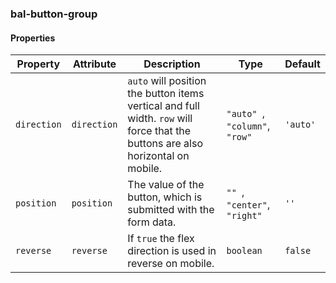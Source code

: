 ### bal-button-group
 
#### Properties

| Property    | Attribute   | Description                                                                                                                     | Type                              | Default  |
| ----------- | ----------- | ------------------------------------------------------------------------------------------------------------------------------- | --------------------------------- | -------- |
| `direction` | `direction` | `auto` will position the button items vertical and full width. `row` will force that the buttons are also horizontal on mobile. | `"auto" `, ` "column" `, ` "row"` | `'auto'` |
| `position`  | `position`  | The value of the button, which is submitted with the form data.                                                                 | `"" `, ` "center" `, ` "right"`   | `''`     |
| `reverse`   | `reverse`   | If `true` the flex direction is used in reverse on mobile.                                                                      | `boolean`                         | `false`  |


 